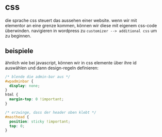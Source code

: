 # css

die sprache css steuert das aussehen einer website. wenn wir mit elementor an
eine grenze kommen, können wir diese mit eigenem css-code überwinden. navigieren
in wordpress zu `customizer --> additional css` um zu beginnen.

## beispiele

ähnlich wie bei javascript, können wir in css elemente über ihre id auswählen
und dann design-regeln definieren:

```css
/* blende die admin-bar aus */
#wpadminbar {
  display: none;
}
html {
  margin-top: 0 !important;
}

/* erzwinge, dass der header oben klebt */
#masthead {
  position: sticky !important;
  top: 0;
}
```
